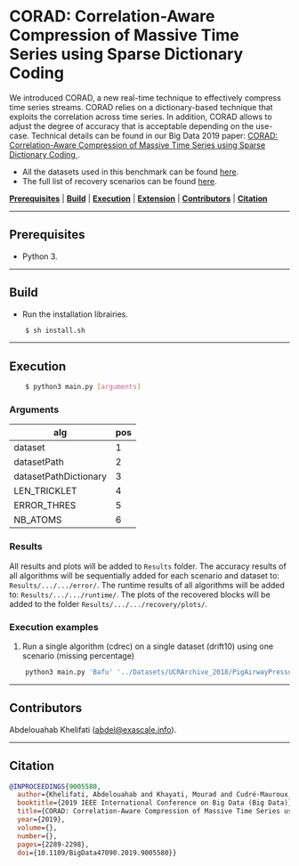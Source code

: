 # CORAD: Correlation-Aware Compression of Massive Time Series using Sparse Dictionary Coding

We introduced CORAD, a new real-time technique to effectively compress time series streams. CORAD relies on a dictionary-based technique that exploits the correlation across time series. In addition, CORAD allows to adjust the degree of accuracy that is acceptable depending on the use-case. Technical details can be found in our 
Big Data 2019 paper:  <a href = "https://exascale.info/assets/pdf/khelifati2019bigdata.pdf">CORAD: Correlation-Aware Compression of Massive Time Series using Sparse Dictionary Coding </a>. 

- All the datasets used in this benchmark can be found [here](https://github.com/eXascaleInfolab/bench-vldb20/tree/master/Datasets).
- The full list of recovery scenarios can be found [here](https://github.com/eXascaleInfolab/bench-vldb20/blob/master/TestingFramework/README.md).

[**Prerequisites**](#prerequisites) | [**Build**](#build) | [**Execution**](#execution) | [**Extension**](#extension)  | [**Contributors**](#contributors) | [**Citation**](#citation)

___


## Prerequisites

- Python 3. 

___



## Build

- Run the installation librairies. 
```bash
    $ sh install.sh
```

___

## Execution


```bash
    $ python3 main.py [arguments]
```

### Arguments

 | alg  | pos  | 
 | -------- | -------- | 
 | dataset    | 1        | 
 | datasetPath  | 2        | 
 | datasetPathDictionary   | 3    | 
 | LEN_TRICKLET     | 4     | 
 | ERROR_THRES  | 5     |
 | NB_ATOMS   | 6 |




### Results
All results and plots will be added to `Results` folder. The accuracy results of all algorithms will be sequentially added for each scenario and dataset to: `Results/.../.../error/`. The runtime results of all algorithms will be added to: `Results/.../.../runtime/`. The plots of the recovered blocks will be added to the folder `Results/.../.../recovery/plots/`.


### Execution examples


1. Run a single algorithm (cdrec) on a single dataset (drift10) using one scenario (missing percentage)
```bash
    python3 main.py 'Bafu' '../Datasets/UCRArchive_2018/PigAirwayPressure/PigAirwayPressure_TEST.tsv' '../Datasets/UCRArchive_2018/PigAirwayPressure/ PigAirwayPressure_TRAIN.tsv' 14 0.4 6
```

___

## Contributors
Abdelouahab Khelifati (abdel@exascale.info).


___

## Citation
```bibtex
@INPROCEEDINGS{9005580,
  author={Khelifati, Abdelouahab and Khayati, Mourad and Cudré-Mauroux, Philippe},
  booktitle={2019 IEEE International Conference on Big Data (Big Data)}, 
  title={CORAD: Correlation-Aware Compression of Massive Time Series using Sparse Dictionary Coding}, 
  year={2019},
  volume={},
  number={},
  pages={2289-2298},
  doi={10.1109/BigData47090.2019.9005580}}
```


